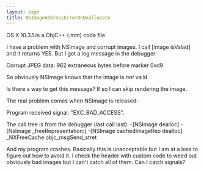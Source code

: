 ```yaml
---
layout: page
title: NSImageAddressErrorOnDeallocate
---
```


OS X 10.3.1 in a ObjC++ (.mm) code file

I have a problem with NSImage and corrupt images.  I call [image isValad] and it returns YES.  But I get a log message in the debugger:

Corrupt JPEG data: 962 extraneous bytes before marker 0xd9

So obviously NSImage knows that the image is _not_ valid.

Is there a way to get this message?  If so I can skip rendering the image.

The real problem comes when NSImage is released:

Program received signal:  "EXC_BAD_ACCESS".

The call tree is from the debugger (last call last):
-[NSImage dealloc]
-[NsImage _freeRepresentation:]
-[NSImage cachedImageRep dealloc]
_NXFreeCache
objc_msgSend_stret

And my program crashes.  Basically this is unacceptable but I am at a loss to figure out how to avoid it.
I check the header with custom code to weed out obviously bad images but I can't catch all of them.
Can I catch signals?

